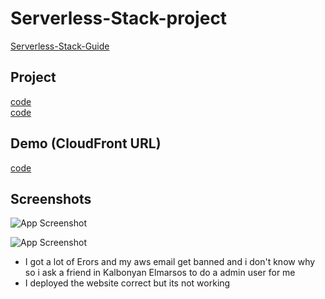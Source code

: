 # Serverless-Stack-project
[Serverless-Stack-Guide](https://serverless-stack.com/#guide)

## Project
[code](Serverless-project)<br>
[code](https://github.com/Cloudness354/demo-notes-app)

## Demo (CloudFront URL)
[code](https://d1ujwi0dkfbmo5.cloudfront.net)
<br>
## Screenshots

![App Screenshot](https://github.com/Cloudness354/Kalbonyan-Elmarsos/blob/main/04-Serverless-Stack-Project/ss.jpg)

![App Screenshot](https://github.com/Cloudness354/Kalbonyan-Elmarsos/blob/main/04-Serverless-Stack-Project/sst.jpg)

- I got a lot of Erors and my aws email get banned and i don't know why so i ask a friend in Kalbonyan Elmarsos to do a admin user for me
- I deployed the website correct but its not working 
